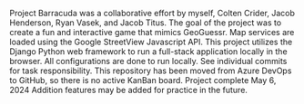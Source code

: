 Project Barracuda was a collaborative effort by myself, Colten Crider, Jacob Henderson, Ryan Vasek, and Jacob Titus.
The goal of the project was to create a fun and interactive game that mimics GeoGuessr.
Map services are loaded using the Google StreetView Javascript API.
This project utilizes the Django Python web framework to run a full-stack application locally in the browser.
All configurations are done to run locally.
See individual commits for task responsibility.
This repository has been moved from Azure DevOps to GitHub, so there is no active KanBan board.
Project complete May 6, 2024
Addition features may be added for practice in the future.
